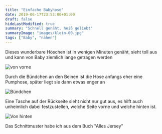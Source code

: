 ```yaml
---
title: "Einfache Babyhose"
date: 2019-06-17T23:53:00+01:00
draft: false
hideLastModified: true
summary: "Schnell genäht, heiß geliebt"
summaryImage: "images/klein-00.jpg"
tags: ["Baby", "nähen"]
---
```


Dieses wunderbare Höschen ist in wenigen Minuten genäht, sieht toll aus und kann von Baby ziemlich lange getragen werden

![von vorne](images/klein-0.jpg)

Durch die Bündchen an den Beinen ist die Hose anfangs eher eine Pumphose, später liegt sie dann etwas enger an

![Bündchen](images/klein-2.jpg)

Eine Tasche auf der Rückseite sieht nicht nur gut aus, es hilft auch unheimlich dabei festzustellen, welche Seite vorne und welche hinten ist.

![Von hinten](images/vornehinten.jpg)

 Das Schnittmuster habe ich aus dem Buch "Alles Jersey"




